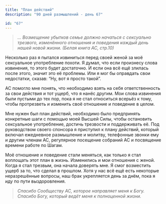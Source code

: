```yaml
---
title: "План действий"
description: "90 дней размышлений - день 67"

id: "67"
---
```


> _… Возмещение убытков семье должно начаться с сексуально трезвого,
> изменённого отношения и поведения каждый день нашей новой жизни. (Белая
> книга АС, стр.10)_

Несколько раз я пытался извиниться перед своей женой за моё сексуальное
употребление похоти. Я думал, что если произнесу слова извинения, то этого
будет достаточно. И если она всё ещё злилась после этого, значит это её
проблемы. Или я мог бы оправдать свои недостатки, сказав: “Ну, вот я просто
такой”.

АС помогло мне понять, что необходимо взять на себя ответственность за свои
действия и тот ущерб, что я нанёс другим. Мои слова извинения были пустыми до
тех пор, пока я не стал относиться всерьёз к тому, чтобы протрезветь и
изменить своё отношение и поведение в целом.

Мне нужен был план действий, необходимо было предпринять конкретные шаги с
помощью моей Высшей Силы, чтобы остановить сексуальное употребление, достичь
трезвости и поддерживать её. Под руководством своего спонсора я приступил к
плану действий, который включал ежедневное размышление и молитву, телефонные
звонки ему и другим членам АС, регулярное посещение собраний АС и посвящение
времени работе по Шагам.

Моё отношение и поведение стали меняться, как только я стал воплощать этот
план в жизнь. Изменились и мои отношения с женой. Когда я стал трезвым, она
начала доверять мне. Я смог возместить ущерб за то, что сделал в прошлом. Хотя
у нас всё ещё есть некоторые неразрешённые вопросы, наш брак укрепляется день
за днём, пока я иду по пути выздоровления.

> _Спасибо Сообществу АС, которое направляет меня к Богу. Спасибо Богу,
> который ведёт меня к полноценной жизни._

